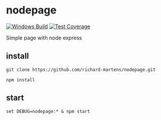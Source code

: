 # nodepage
[![Windows Build][appveyor-image]][appveyor-url]
[![Test Coverage][coveralls-image]][coveralls-url]

Simple page with node express

## install

```
git clone https://github.com/richard-martens/nodepage.git

npm install 
```

## start

```
set DEBUG=nodepage:* & npm start
```                 

[appveyor-image]: https://img.shields.io/appveyor/ci/richard-martens/nodepage/master.svg?label=windows
[appveyor-url]: https://ci.appveyor.com/project/richard-martens/nodepage
[coveralls-image]: https://img.shields.io/coveralls/richard-martens/nodepage/master.svg
[coveralls-url]: https://coveralls.io/r/richard-martens/nodepage?branch=master

